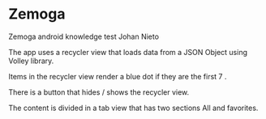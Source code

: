 # Zemoga
Zemoga android knowledge test Johan Nieto

The app uses a recycler view that loads data from a JSON Object using Volley library.

Items in the recycler view render a blue dot if they are the first 7 .

There is a button that hides / shows the recycler view.

The content is divided in a tab view that has two sections All and favorites.


